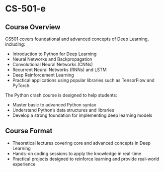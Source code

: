 # CS-501-e

## Course Overview
CS501 covers foundational and advanced concepts of Deep Learning, including:
- Introduction to Python for Deep Learning
- Neural Networks and Backpropagation
- Convolutional Neural Networks (CNNs)
- Recurrent Neural Networks (RNNs) and LSTM
- Deep Reinforcement Learning
- Practical applications using popular libraries such as TensorFlow and PyTorch

The Python crash course is designed to help students:
- Master basic to advanced Python syntax
- Understand Python’s data structures and libraries
- Develop a strong foundation for implementing deep learning models

## Course Format
- Theoretical lectures covering core and advanced concepts in Deep Learning
- Hands-on coding sessions to apply the knowledge in real-time
- Practical projects designed to reinforce learning and provide real-world experience
